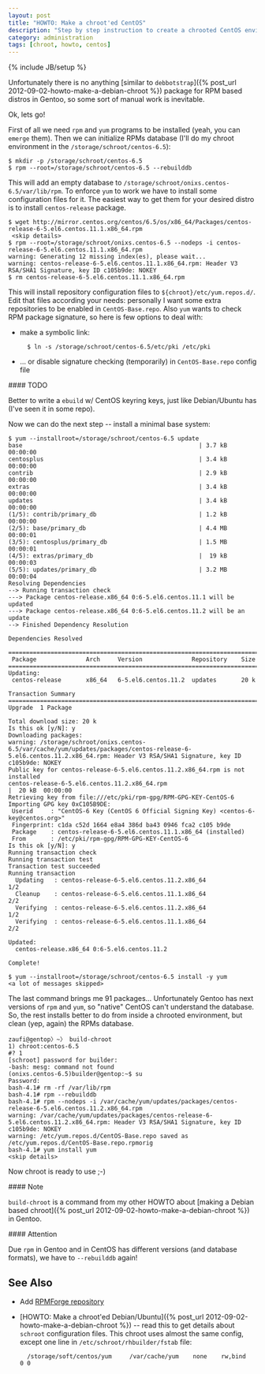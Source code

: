 ```yaml
---
layout: post
title: "HOWTO: Make a chroot'ed CentOS"
description: "Step by step instruction to create a chrooted CentOS environment"
category: administration
tags: [chroot, howto, centos]
---
```

{% include JB/setup %}

Unfortunately there is no anything [similar to `debbotstrap`]({% post_url 2012-09-02-howto-make-a-debian-chroot %})
package for RPM based distros in Gentoo, so some sort of manual work is inevitable.

Ok, lets go!

First of all we need `rpm` and `yum` programs to be installed (yeah, you can `emerge` them).
Then we can initialize RPMs database (I'll do my chroot environment in the `/storage/schroot/centos-6.5`):

    $ mkdir -p /storage/schroot/centos-6.5
    $ rpm --root=/storage/schroot/centos-6.5 --rebuilddb

This will add an empty database to `/storage/schroot/onixs.centos-6.5/var/lib/rpm`.
To enforce `yum` to work we have to install some configuration files for it.
The easiest way to get them for your desired distro is to install `centos-release` package.

    $ wget http://mirror.centos.org/centos/6.5/os/x86_64/Packages/centos-release-6-5.el6.centos.11.1.x86_64.rpm
     <skip details>
    $ rpm --root=/storage/schroot/onixs.centos-6.5 --nodeps -i centos-release-6-5.el6.centos.11.1.x86_64.rpm
    warning: Generating 12 missing index(es), please wait...
    warning: centos-release-6-5.el6.centos.11.1.x86_64.rpm: Header V3 RSA/SHA1 Signature, key ID c105b9de: NOKEY
    $ rm centos-release-6-5.el6.centos.11.1.x86_64.rpm

This will install repository configuration files to `${chroot}/etc/yum.repos.d/`. Edit that files
according your needs: personally I want some extra repositories to be enabled in `CentOS-Base.repo`.
Also `yum` wants to check RPM package signature, so here is few options to deal with:

* make a symbolic link:

        $ ln -s /storage/schroot/centos-6.5/etc/pki /etc/pki

* … or disable signature checking (temporarily) in `CentOS-Base.repo` config file

<div class="alert alert-info" markdown="1">
#### TODO

Better to write a `ebuild` w/ CentOS keyring keys, just like Debian/Ubuntu has (I've seen it in some repo).
</div>

Now we can do the next step -- install a minimal base system:

    $ yum --installroot=/storage/schroot/centos-6.5 update
    base                                                  | 3.7 kB  00:00:00
    centosplus                                            | 3.4 kB  00:00:00
    contrib                                               | 2.9 kB  00:00:00
    extras                                                | 3.4 kB  00:00:00
    updates                                               | 3.4 kB  00:00:00
    (1/5): contrib/primary_db                             | 1.2 kB  00:00:00
    (2/5): base/primary_db                                | 4.4 MB  00:00:01
    (3/5): centosplus/primary_db                          | 1.5 MB  00:00:01
    (4/5): extras/primary_db                              |  19 kB  00:00:03
    (5/5): updates/primary_db                             | 3.2 MB  00:00:04
    Resolving Dependencies
    --> Running transaction check
    ---> Package centos-release.x86_64 0:6-5.el6.centos.11.1 will be updated
    ---> Package centos-release.x86_64 0:6-5.el6.centos.11.2 will be an update
    --> Finished Dependency Resolution

    Dependencies Resolved

    =======================================================================
     Package              Arch     Version              Repository    Size
    =======================================================================
    Updating:
     centos-release       x86_64   6-5.el6.centos.11.2  updates       20 k

    Transaction Summary
    =======================================================================
    Upgrade  1 Package

    Total download size: 20 k
    Is this ok [y/N]: y
    Downloading packages:
    warning: /storage/schroot/onixs.centos-6.5/var/cache/yum/updates/packages/centos-release-6-5.el6.centos.11.2.x86_64.rpm: Header V3 RSA/SHA1 Signature, key ID c105b9de: NOKEY
    Public key for centos-release-6-5.el6.centos.11.2.x86_64.rpm is not installed
    centos-release-6-5.el6.centos.11.2.x86_64.rpm                                                                                   |  20 kB  00:00:00
    Retrieving key from file:///etc/pki/rpm-gpg/RPM-GPG-KEY-CentOS-6
    Importing GPG key 0xC105B9DE:
     Userid     : "CentOS-6 Key (CentOS 6 Official Signing Key) <centos-6-key@centos.org>"
     Fingerprint: c1da c52d 1664 e8a4 386d ba43 0946 fca2 c105 b9de
     Package    : centos-release-6-5.el6.centos.11.1.x86_64 (installed)
     From       : /etc/pki/rpm-gpg/RPM-GPG-KEY-CentOS-6
    Is this ok [y/N]: y
    Running transaction check
    Running transaction test
    Transaction test succeeded
    Running transaction
      Updating   : centos-release-6-5.el6.centos.11.2.x86_64            1/2
      Cleanup    : centos-release-6-5.el6.centos.11.1.x86_64            2/2
      Verifying  : centos-release-6-5.el6.centos.11.2.x86_64            1/2
      Verifying  : centos-release-6-5.el6.centos.11.1.x86_64            2/2

    Updated:
      centos-release.x86_64 0:6-5.el6.centos.11.2

    Complete!

    $ yum --installroot=/storage/schroot/centos-6.5 install -y yum
    <a lot of messages skipped>

The last command brings me 91 packages… Unfortunately Gentoo has next versions of `rpm` and `yum`,
so "native" CentOS can't understand the database. So, the rest installs better to do from inside a chrooted
environment, but clean (yep, again) the RPMs database.

    zaufi@gentop〉~〉 build-chroot
    1) chroot:centos-6.5
    #? 1
    [schroot] password for builder:
    -bash: mesg: command not found
    (onixs.centos-6.5)builder@gentop:~$ su
    Password:
    bash-4.1# rm -rf /var/lib/rpm
    bash-4.1# rpm --rebuilddb
    bash-4.1# rpm --nodeps -i /var/cache/yum/updates/packages/centos-release-6-5.el6.centos.11.2.x86_64.rpm
    warning: /var/cache/yum/updates/packages/centos-release-6-5.el6.centos.11.2.x86_64.rpm: Header V3 RSA/SHA1 Signature, key ID c105b9de: NOKEY
    warning: /etc/yum.repos.d/CentOS-Base.repo saved as /etc/yum.repos.d/CentOS-Base.repo.rpmorig
    bash-4.1# yum install yum
    <skip details>

Now chroot is ready to use ;-)

<div class="alert alert-info" markdown="1">
#### Note

`build-chroot` is a command from my other HOWTO about
[making a Debian based chroot]({% post_url 2012-09-02-howto-make-a-debian-chroot %}) in Gentoo.
</div>

<div class="alert alert-warning" markdown="1">
#### Attention

Due `rpm` in Gentoo and in CentOS has different versions (and database formats), we have to `--rebuilddb` again!
</div>

See Also
--------

* Add [RPMForge repository](http://wiki.centos.org/AdditionalResources/Repositories/RPMForge)
* [HOWTO: Make a chroot'ed Debian/Ubuntu]({% post_url 2012-09-02-howto-make-a-debian-chroot %}) -- read this
  to get details about `schroot` configuration files. This chroot uses almost the same config, except
  one line in `/etc/schroot/rhbuilder/fstab` file:

        /storage/soft/centos/yum     /var/cache/yum    none    rw,bind    0 0

